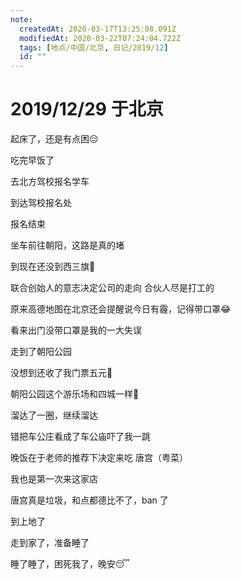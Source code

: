 ```yaml
---
note:
  createdAt: 2020-03-17T13:25:08.091Z
  modifiedAt: 2020-03-22T07:24:04.722Z
  tags: [地点/中国/北京, 日记/2019/12]
  id: ""
---
```


# 2019/12/29 于北京

<!-- @timer "date":"Sun Dec 29 2019 07:45:22 GMT+0800 (CST)" -->

起床了，还是有点困:pensive:

<!-- @timer "date":"Sun Dec 29 2019 08:21:36 GMT+0800 (CST)","duration":"36 minutes" -->

吃完早饭了

<!-- @timer "date":"Sun Dec 29 2019 09:09:03 GMT+0800 (CST)","duration":"about 1 hour" -->

去北方驾校报名学车

<!-- @timer "date":"Sun Dec 29 2019 10:02:15 GMT+0800 (CST)","duration":"about 1 hour" -->

到达驾校报名处

<!-- @timer "date":"Sun Dec 29 2019 10:43:20 GMT+0800 (CST)","duration":"41 minutes" -->

报名结束

<!-- @timer "date":"Sun Dec 29 2019 11:21:56 GMT+0800 (CST)","duration":"39 minutes" -->

坐车前往朝阳，这路是真的堵

<!-- @timer "date":"Sun Dec 29 2019 11:42:46 GMT+0800 (CST)","duration":"21 minutes" -->

到现在还没到西三旗:new_moon_with_face:

<!-- @timer "date":"Sun Dec 29 2019 13:58:42 GMT+0800 (CST)","duration":"about 2 hours" -->

联合创始人的意志决定公司的走向
合伙人尽是打工的

<!-- @timer "date":"Sun Dec 29 2019 14:32:05 GMT+0800 (CST)","duration":"33 minutes" -->

原来高德地图在北京还会提醒说今日有霾，记得带口罩:joy:

<!-- @timer "date":"Sun Dec 29 2019 14:51:52 GMT+0800 (CST)","duration":"20 minutes" -->

看来出门没带口罩是我的一大失误

<!-- @timer "date":"Sun Dec 29 2019 15:33:26 GMT+0800 (CST)","duration":"42 minutes" -->

走到了朝阳公园

没想到还收了我门票五元:new_moon_with_face:

朝阳公园这个游乐场和四城一样:new_moon_with_face:

<!-- @timer "date":"Sun Dec 29 2019 16:27:02 GMT+0800 (CST)","duration":"about 1 hour" -->

溜达了一圈，继续溜达

<!-- @timer "date":"Sun Dec 29 2019 17:31:14 GMT+0800 (CST)","duration":"about 1 hour" -->

错把车公庄看成了车公庙吓了我一跳

<!-- @timer "date":"Sun Dec 29 2019 18:20:32 GMT+0800 (CST)","duration":"about 1 hour" -->

晚饭在于老师的推荐下决定来吃 唐宫（粤菜）

我也是第一次来这家店

<!-- @timer "date":"Sun Dec 29 2019 21:01:10 GMT+0800 (CST)","duration":"about 3 hours" -->

唐宫真是垃圾，和点都德比不了，ban 了

<!-- @timer "date":"Sun Dec 29 2019 22:25:52 GMT+0800 (CST)","duration":"about 1 hour" -->

到上地了

<!-- @timer "date":"Sun Dec 29 2019 22:44:01 GMT+0800 (CST)","duration":"18 minutes" -->

走到家了，准备睡了

<!-- @timer "date":"Sun Dec 29 2019 23:10:27 GMT+0800 (CST)","duration":"26 minutes" -->

睡了睡了，困死我了，晚安:sleeping:
